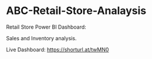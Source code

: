 # ABC-Retail-Store-Analaysis

Retail Store Power BI Dashboard:

Sales and Inventory analysis.

Live Dashboard: https://shorturl.at/twMN0
